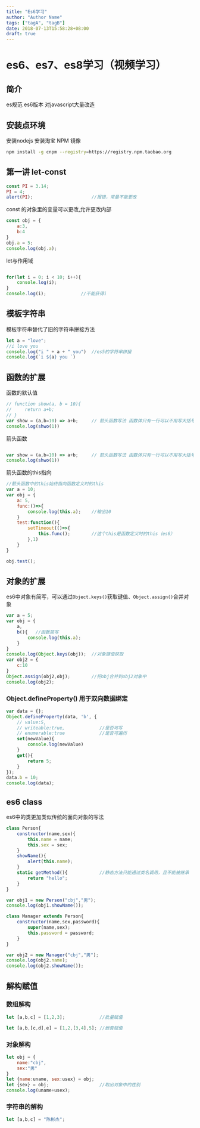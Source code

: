 ```yaml
---
title: "Es6学习"
author: "Author Name"
tags: ["tagA", "tagB"]
date: 2018-07-13T15:58:28+08:00
draft: true
---
```


# es6、es7、es8学习（视频学习）

## 简介
es规范 es6版本
对javascript大量改造

## 安装点环境

安装nodejs
安装淘宝 NPM 镜像
```bash
npm install -g cnpm --registry=https://registry.npm.taobao.org
```

## 第一讲 let-const

```javascript
const PI = 3.14;
PI = 4;
alert(PI);                      //报错，常量不能更改
```
const 的对象里的变量可以更改,允许更改内部
```javascript
const obj = {
    a:3,
    b:4
}
obj.a = 5;
console.log(obj.a);
```

let与作用域
```javascript

for(let i = 0; i < 10; i++){
    console.log(i);
}
console.log(i);             //不能获得i

```

## 模板字符串
模板字符串替代了旧的字符串拼接方法
```javascript
let a = "love";
//i love you
console.log("i " + a + " you")  //es5的字符串拼接
console.log(`i ${a} you `)

```

## 函数的扩展

函数的默认值
```javascript
// function show(a, b = 10){
//     return a+b;
// }
var show = (a,b=10) => a+b;     // 箭头函数写法 函数体只有一行可以不用写大括号
console.log(shwo(1))

```

箭头函数

```javascript

var show = (a,b=10) => a+b;     // 箭头函数写法 函数体只有一行可以不用写大括号
console.log(shwo(1))

```
箭头函数的this指向
```javascript
//箭头函数中的this始终指向函数定义时的this
var a = 10;
var obj = {
    a: 5,
    func:()=>{
        console.log(this.a);    //输出10
    }
    test:function(){
        setTimeout(()=>{
            this.func();        //这个this是函数定义时的this（es6）
        },1)
    }
}

obj.test();
```
## 对象的扩展
es6中对象有简写，可以通过`Object.keys()`获取键值、`Object.assign()`合并对象
```javascript
var a = 5;
var obj = {
    a,
    b(){   //函数简写
        console.log(this.a);
    }
}
console.log(Object.keys(obj));  //对象键值获取
var obj2 = {
    c:10
}
Object.assign(obj2,obj);        //把obj合并到obj2对象中
console.log(obj2);
```


### Object.defineProperty() 用于双向数据绑定
```javascript
var data = {};
Object.defineProperty(data, 'b', {
    // value:5,
    // writeable:true,             //是否可写
    // enumerable:true             //是否可遍历
    set(newValue){
        console.log(newValue)
    }
    get(){
        return 5;
    }
});
data.b = 10;
console.log(data);

```

## es6 class
es6中的类更加类似传统的面向对象的写法
```javascript
class Person{
    constructor(name,sex){
        this.name = name;
        this.sex = sex;
    }
    showName(){
        alert(this.name);
    }
    static getMethod(){            //静态方法只能通过类名调用，且不能被继承
        return "hello";
    }
}

var obj1 = new Person("cbj","男");
console.log(obj1.showName());

class Manager extends Person{
    constructor(name,sex,password){
        super(name,sex);
        this.password = password;
    }
}

var obj2 = new Manager("cbj","男");
console.log(obj2.name);
console.log(obj2.showName());

```

## 解构赋值

### 数组解构

```javascript
let [a,b,c] = [1,2,3];             //批量赋值

let [a,b,[c,d],e] = [1,2,[3,4],5]; //嵌套赋值

```

### 对象解构

```javascript
let obj = {
    name:"cbj",
    sex:"男"
}
let {name:uname, sex:usex} = obj;
let {sex} = obj;                   //取出对象中的性别
console.log(uname+usex);
```

### 字符串的解构

```javascript
let [a,b,c] = "陈彬杰";
```

